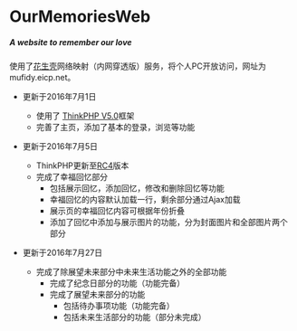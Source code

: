 # OurMemoriesWeb

##### A website to remember our love

使用了[花生壳](http://www.oray.com/)网络映射（内网穿透版）服务，将个人PC开放访问，网址为 mufidy.eicp.net。

* 更新于2016年7月1日
    * 使用了 [ThinkPHP V5.0](http://www.thinkphp.cn/)框架
    * 完善了主页，添加了基本的登录，浏览等功能

* 更新于2016年7月5日
    * ThinkPHP更新至[RC4](http://www.thinkphp.cn/down/797.html)版本
    * 完成了幸福回忆部分
        * 包括展示回忆，添加回忆，修改和删除回忆等功能
        * 幸福回忆的内容默认加载一行，剩余部分通过Ajax加载
        * 展示页的幸福回忆内容可根据年份折叠
        * 添加了回忆中添加与展示图片的功能，分为封面图片和全部图片两个部分

* 更新于2016年7月27日
    * 完成了除展望未来部分中未来生活功能之外的全部功能
    	* 完成了纪念日部分的功能（功能完备）
    	* 完成了展望未来部分的功能
    		* 包括待办事项功能（功能完备）
    		* 包括未来生活部分的功能（部分未完成）
